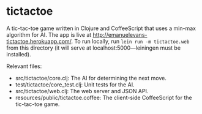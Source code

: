 # tictactoe

A tic-tac-toe game written in Clojure and CoffeeScript that uses a
min-max algorithm for AI. The app is live at
http://emanuelevans-tictactoe.herokuapp.com/. To run locally, run
`lein run -m tictactoe.web` from this directory (it will serve at
localhost:5000—leiningen must be installed).

Relevant files:

- src/tictactoe/core.clj: The AI for determining the next move.
- test/tictactoe/core_test.clj: Unit tests for the AI.
- src/tictactoe/web.clj: The web server and JSON API.
- resources/public/tictactoe.coffee: The client-side CoffeeScript for
  the tic-tac-toe game.
